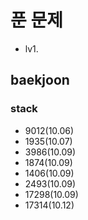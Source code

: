 # 푼 문제
- lv1. 
## baekjoon
### stack
  - 9012(10.06)
  - 1935(10.07)
  - 3986(10.09)
  - 1874(10.09)
  - 1406(10.09)
  - 2493(10.09)
  - 17298(10.09)
  - 17314(10.12)
